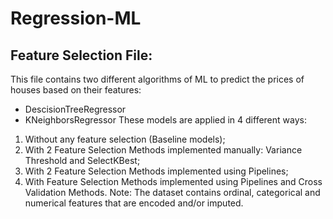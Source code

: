 # Regression-ML

## Feature Selection File:
This file contains two different algorithms of ML to predict the prices of houses based on their features:
* DescisionTreeRegressor
* KNeighborsRegressor
These models are applied in 4 different ways:
1) Without any feature selection (Baseline models);
2) With 2 Feature Selection Methods implemented manually: Variance Threshold and SelectKBest;
3) With 2 Feature Selection Methods implemented using Pipelines;
3) With Feature Selection Methods implemented using Pipelines and Cross Validation Methods.
Note: The dataset contains ordinal, categorical and numerical features that are encoded and/or imputed.
